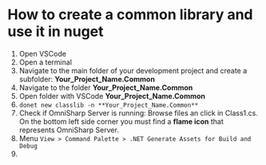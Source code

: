 # How to create a common library and use it in nuget

1. Open VSCode
2. Open a terminal
3. Navigate to the main folder of your development project and create a subfolder: **Your_Project_Name.Common**
4. Navigate to the folder **Your_Project_Name.Common**
5. Open folder with VSCode **Your_Project_Name.Common**
6. `donet new classlib -n **Your_Project_Name.Common**`
7. Check if OmniSharp Server is running: Browse files an click in Class1.cs. On the bottom left side corner you must find a **flame icon** that represents OmniSharp Server.
8. Menu `View > Command Palette > .NET Generate Assets for Build and Debug`
9. 
